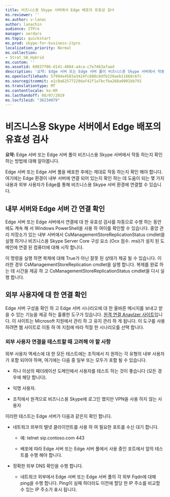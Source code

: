 ```yaml
---
title: 비즈니스용 Skype 서버에서 Edge 배포의 유효성 검사
ms.reviewer: ''
ms.author: v-lanac
author: lanachin
audience: ITPro
manager: serdars
ms.topic: quickstart
ms.prod: skype-for-business-itpro
localization_priority: Normal
ms.collection:
- Strat_SB_Hybrid
ms.custom: ''
ms.assetid: 69837f86-d141-4884-a4ca-c7e7463afaad
description: '요약: Edge 서버 또는 Edge 서버 풀이 비즈니스용 Skype 서버에서 작동 하는지 확인 하는 방법에 대해 알아봅니다.'
ms.openlocfilehash: 57994e4583a3424fc680c8dfb220aeb11668c6fc
ms.sourcegitcommit: e1c8a62577229daf42f1a7bcfba268a9001bb791
ms.translationtype: MT
ms.contentlocale: ko-KR
ms.lasthandoff: 08/07/2019
ms.locfileid: "36234079"
---
```

# <a name="validate-your-edge-deployment-in-skype-for-business-server"></a>비즈니스용 Skype 서버에서 Edge 배포의 유효성 검사
 
**요약:** Edge 서버 또는 Edge 서버 풀이 비즈니스용 Skype 서버에서 작동 하는지 확인 하는 방법에 대해 알아봅니다.
  
Edge 서버 또는 Edge 서버 풀을 배포한 후에는 제대로 작동 하는지 확인 해야 합니다. 여기에는 Edge 환경이 내부 서버에 연결 되어 있는지 확인 하는 데 도움이 되는 몇 가지 내용과 외부 사용자가 Edge를 통해 비즈니스용 Skype 서버 환경에 연결할 수 있습니다.
  
## <a name="verify-connectivity-between-your-internal-servers-and-your-edge-servers"></a>내부 서버와 Edge 서버 간 연결 확인

Edge 서버 또는 Edge 서버에서 연결에 대 한 유효성 검사를 자동으로 수행 하는 동안에도 계속 해 서 Windows PowerShell을 사용 하 여이를 확인할 수 있습니다. 중앙 관리 저장소가 있는 내부 서버에서 CsManagementStoreReplicationStatus cmdlet을 실행 하거나 비즈니스용 Skype Server Core 구성 요소 (Ocx 점수. msi)가 설치 된 도메인에 연결 된 컴퓨터에 대해 시작 합니다.
  
이 명령을 실행 하면 복제에 대해 True가 아닌 잘못 된 상태가 제공 될 수 있습니다. 이러한 경우 CsManagementStoreReplication cmdlet을 실행 합니다. 복제를 완료 하는 데 시간을 제공 하 고 CsManagementStoreReplicationStatus cmdlet을 다시 실행 합니다.
  
## <a name="verify-connectivity-for-your-external-users"></a>외부 사용자에 대 한 연결 확인

Edge 서버 구성을 확인 하 고 Edge 서버 시나리오에 대 한 올바른 메시지를 보내고 받을 수 있는 기능을 제공 하는 훌륭한 도구가 있습니다. [원격 연결 Anaylzer 사이트](https://testconnectivity.microsoft.com/)입니다. 이 사이트는 Microsoft 지원에서 관리 하 고 유지 관리 하 게 됩니다. 이 도구를 사용 하려면 웹 사이트로 이동 하 여 지침에 따라 적절 한 시나리오를 선택 합니다.
  
### <a name="things-to-consider-when-testing-external-user-connectivity"></a>외부 사용자 연결을 테스트할 때 고려해 야 할 사항

외부 사용자 액세스에 대 한 모든 테스트에는 조직에서 지 원하는 각 유형의 내부 사용자가 포함 되어야 하며, 여기에는 다음 중 일부 또는 모두가 포함 될 수 있습니다.
  
- 하나 이상의 페더레이션 도메인에서 사용자를 테스트 하는 것이 좋습니다 (모든 경우에 해당 합니다).
    
- 익명 사용자.
    
- 조직에서 원격으로 비즈니스용 Skype에 로그인 했지만 VPN을 사용 하지 않는 사용자
    
이러한 테스트는 Edge 서버가 다음과 같은지 확인 합니다.
  
- 네트워크 외부의 텔넷 클라이언트를 사용 하 여 필요한 포트를 수신 대기 합니다.
    
  - 예: telnet sip.contoso.com 443
    
  - 배포에 따라 Edge 서버 또는 Edge 서버 풀에서 사용 중인 포트에서 앞의 테스트를 수행 해야 합니다.
    
- 정확한 외부 DNS 확인을 수행 합니다.
    
  - 네트워크 외부에서 Edge 서버 또는 Edge 서버 풀의 각 외부 Fqdn에 대해 ping을 수행 합니다. Ping이 실패 하더라도 이전에 할당 한 IP 주소를 비교할 수 있는 IP 주소가 표시 됩니다.
    

